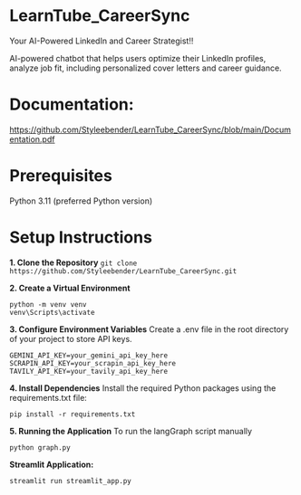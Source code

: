 # LearnTube_CareerSync
Your AI-Powered LinkedIn and Career Strategist!!

AI-powered chatbot that helps users optimize their LinkedIn profiles, analyze job fit,  including personalized cover letters and career guidance.

# Documentation:
<https://github.com/Styleebender/LearnTube_CareerSync/blob/main/Documentation.pdf>

# Prerequisites
Python 3.11 (preferred Python version)

# Setup Instructions
**1. Clone the Repository**
```git clone https://github.com/Styleebender/LearnTube_CareerSync.git```

**2. Create a Virtual Environment**
```
python -m venv venv
venv\Scripts\activate
```

**3. Configure Environment Variables**
Create a .env file in the root directory of your project
to store API keys.
```
GEMINI_API_KEY=your_gemini_api_key_here
SCRAPIN_API_KEY=your_scrapin_api_key_here
TAVILY_API_KEY=your_tavily_api_key_here
```

**4. Install Dependencies**
Install the required Python packages using the requirements.txt file:
```
pip install -r requirements.txt
```

**5. Running the Application**
To run the langGraph script manually
```
python graph.py
```
**Streamlit Application:**
```
streamlit run streamlit_app.py
```

